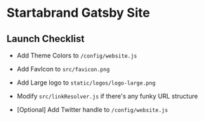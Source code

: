 # Startabrand Gatsby Site

## Launch Checklist

* Add Theme Colors to `/config/website.js`
* Add FavIcon to `src/favicon.png`
* Add Large logo to `static/logos/logo-large.png`
* Modify `src/linkResolver.js` if there's any funky URL structure

* [Optional] Add Twitter handle to `/config/website.js`
